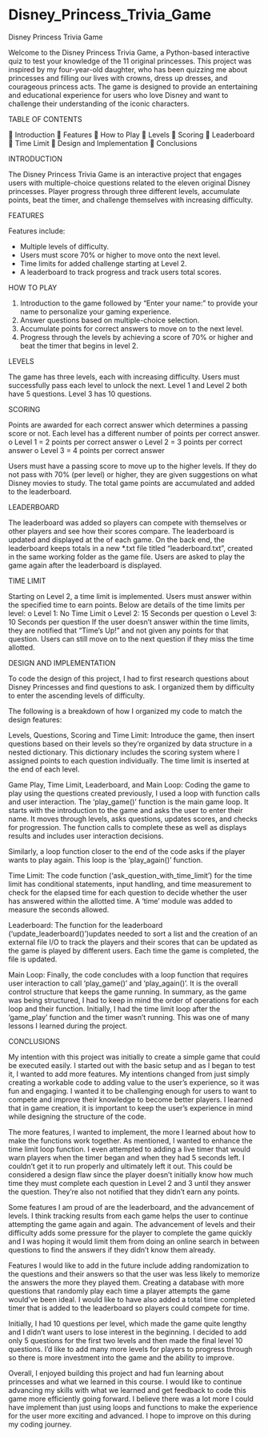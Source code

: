# Disney_Princess_Trivia_Game

Disney Princess Trivia Game 

Welcome to the Disney Princess Trivia Game, a Python-based interactive quiz to test your knowledge of the 11 original princesses. This project was inspired by my four-year-old daughter, who has been quizzing me about princesses and filling our lives with crowns, dress up dresses, and courageous princess acts. The game is designed to provide an entertaining and educational experience for users who love Disney and want to challenge their understanding of the iconic characters. 

TABLE OF CONTENTS

	Introduction
	Features
	How to Play
	Levels
	Scoring
	Leaderboard
	Time Limit
	Design and Implementation
	Conclusions

INTRODUCTION

The Disney Princess Trivia Game is an interactive project that engages users with multiple-choice questions related to the eleven original Disney princesses. Player progress through three different levels, accumulate points, beat the timer, and challenge themselves with increasing difficulty. 

FEATURES

Features include:

-	Multiple levels of difficulty.
-	Users must score 70% or higher to move onto the next level.
-	Time limits for added challenge starting at Level 2.
-	A leaderboard to track progress and track users total scores.

HOW TO PLAY

1.	Introduction to the game followed by “Enter your name:” to provide your name to personalize your gaming experience. 
2.	Answer questions based on multiple-choice selection. 
3.	Accumulate points for correct answers to move on to the next level. 
4.	Progress through the levels by achieving a score of 70% or higher and beat the timer that begins in level 2.

LEVELS

The game has three levels, each with increasing difficulty. Users must successfully pass each level to unlock the next. Level 1 and Level 2 both have 5 questions. Level 3 has 10 questions. 

SCORING

Points are awarded for each correct answer which determines a passing score or not. Each level has a different number of points per correct answer. 
  o	Level 1 = 2 points per correct answer
  o	Level 2 = 3 points per correct answer
  o	Level 3 = 4 points per correct answer

Users must have a passing score to move up to the higher levels. If they do not pass with 70% (per level) or higher, they are given suggestions on what Disney movies to study. The total game points are accumulated and added to the leaderboard. 

LEADERBOARD

The leaderboard was added so players can compete with themselves or other players and see how their scores compare. The leaderboard is updated and displayed at the of each game. On the back end, the leaderboard keeps totals in a new *.txt file titled “leaderboard.txt”, created in the same working folder as the game file. Users are asked to play the game again after the leaderboard is displayed. 

TIME LIMIT

Starting on Level 2, a time limit is implemented. Users must answer within the specified time to earn points. Below are details of the time limits per level:
  o	Level 1: No Time Limit
  o	Level 2: 15 Seconds per question
  o	Level 3: 10 Seconds per question
If the user doesn’t answer within the time limits, they are notified that “Time’s Up!” and not given any points for that question. Users can still move on to the next question if they miss the time allotted.

DESIGN AND IMPLEMENTATION

To code the design of this project, I had to first research questions about Disney Princesses and find questions to ask. I organized them by difficulty to enter the ascending levels of difficulty. 

The following is a breakdown of how I organized my code to match the design features:

Levels, Questions, Scoring and Time Limit: Introduce the game, then insert questions based on their levels so they’re organized by data structure in a nested dictionary. This dictionary includes the scoring system where I assigned points to each question individually. 
The time limit is inserted at the end of each level.

Game Play, Time Limit, Leaderboard, and Main Loop: Coding the game to play using the questions created previously, I used a loop with function calls and user interaction. The ‘play_game()’ function is the main game loop. It starts with the introduction to the game and asks the user to enter their name. It moves through levels, asks questions, updates scores, and checks for progression. The function calls to complete these as well as displays results and includes user interaction decisions. 

Similarly, a loop function closer to the end of the code asks if the player wants to play again. This loop is the ‘play_again()’ function. 

Time Limit: The code function (‘ask_question_with_time_limit’) for the time limit has conditional statements, input handling, and time measurement to check for the elapsed time for each question to decide whether the user has answered within the allotted time. A ‘time’ module was added to measure the seconds allowed. 

Leaderboard: The function for the leaderboard (‘update_leaderboard()’)updates needed to sort a list and the creation of an external file I/O to track the players and their scores that can be updated as the game is played by different users. Each time the game is completed, the file is updated. 

Main Loop: Finally, the code concludes with a loop function that requires user interaction to call ‘play_game()’ and ‘play_again()’. It is the overall control structure that keeps the game running. 
In summary, as the game was being structured, I had to keep in mind the order of operations for each loop and their function. Initially, I had the time limit loop after the ‘game_play’ function and the timer wasn’t running. This was one of many lessons I learned during the project. 

CONCLUSIONS

My intention with this project was initially to create a simple game that could be executed easily. I started out with the basic setup and as I began to test it, I wanted to add more features. My intentions changed from just simply creating a workable code to adding value to the user’s experience, so it was fun and engaging. I wanted it to be challenging enough for users to want to compete and improve their knowledge to become better players. I learned that in game creation, it is important to keep the user’s experience in mind while designing the structure of the code. 

The more features, I wanted to implement, the more I learned about how to make the functions work together. As mentioned, I wanted to enhance the time limit loop function. I even attempted to adding a live timer that would warn players when the timer began and when they had 5 seconds left. I couldn’t get it to run properly and ultimately left it out. This could be considered a design flaw since the player doesn’t initially know how much time they must complete each question in Level 2 and 3 until they answer the question. They’re also not notified that they didn’t earn any points. 

Some features I am proud of are the leaderboard, and the advancement of levels. I think tracking results from each game helps the user to continue attempting the game again and again. The advancement of levels and their difficulty adds some pressure for the player to complete the game quickly and I was hoping it would limit them from doing an online search in between questions to find the answers if they didn’t know them already. 

Features I would like to add in the future include adding randomization to the questions and their answers so that the user was less likely to memorize the answers the more they played them. Creating a database with more questions that randomly play each time a player attempts the game would’ve been ideal. I would like to have also added a total time completed timer that is added to the leaderboard so players could compete for time. 

Initially, I had 10 questions per level, which made the game quite lengthy and I didn’t want users to lose interest in the beginning. I decided to add only 5 questions for the first two levels and then made the final level 10 questions. I’d like to add many more levels for players to progress through so there is more investment into the game and the ability to improve. 

Overall, I enjoyed building this project and had fun learning about princesses and what we learned in this course. I would like to continue advancing my skills with what we learned and get feedback to code this game more efficiently going forward. I believe there was a lot more I could have implement than just using loops and functions to make the experience for the user more exciting and advanced. I hope to improve on this during my coding journey. 
